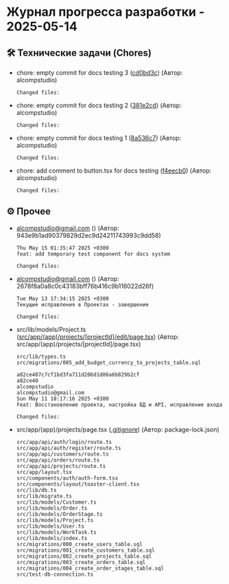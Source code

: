 # Журнал прогресса разработки - 2025-05-14

## 🛠️ Технические задачи (Chores)

- chore: empty commit for docs testing 3 ([cd0bd3c](https://github.com/alcompstudio/studio/commit/cd0bd3c734dcf8c9b60c5f67b053b43a0d30f342)) (Автор: alcompstudio)
  ```
  Changed files:
  ```
- chore: empty commit for docs testing 2 ([381e2cd](https://github.com/alcompstudio/studio/commit/381e2cd01258ec3654b022b750d2504f08490bc4)) (Автор: alcompstudio)
  ```
  Changed files:
  ```
- chore: empty commit for docs testing 1 ([8a536c7](https://github.com/alcompstudio/studio/commit/8a536c7e94dba1f4b5933f2dfd4a43b726c47b73)) (Автор: alcompstudio)
  ```
  Changed files:
  ```
- chore: add comment to button.tsx for docs testing ([f4eecb0](https://github.com/alcompstudio/studio/commit/f4eecb047364b0b1e350a6ec3359d22001d20586)) (Автор: alcompstudio)
  ```
  Changed files:
  ```

## ⚙️ Прочее

- alcompstudio@gmail.com ([](https://github.com/alcompstudio/studio/commit/src/components/ui/button.tsx)) (Автор: 943e9b1ad90379829d2ec9d24211743993c9dd58)
  ```
  Thu May 15 01:35:47 2025 +0300
  feat: add temporary test component for docs system
  
  Changed files:
  ```
- alcompstudio@gmail.com ([](https://github.com/alcompstudio/studio/commit/src/components/temp/TemporaryTestComponent.tsx)) (Автор: 2678f8a0a8c0c43183bff76b416c9b116022d26f)
  ```
  Tue May 13 17:34:15 2025 +0300
  Текущие исправления в Проектах - завершение
  
  Changed files:
  ```
- src/lib/models/Project.ts ([src/app/(app)/projects/[projectId]/edit/page.tsx](https://github.com/alcompstudio/studio/commit/.vscode/extensions.json)) (Автор: src/app/(app)/projects/[projectId]/page.tsx)
  ```
  src/lib/types.ts
  src/migrations/005_add_budget_currency_to_projects_table.sql
  
  a82ce407c7cf1bd3fa711d206d1d06a6b829b2cf
  a82ce40
  alcompstudio
  alcompstudio@gmail.com
  Sun May 11 18:17:16 2025 +0300
  Feat: Восстановление проекта, настройка БД и API, исправление входа
  
  Changed files:
  ```
- src/app/(app)/projects/page.tsx ([.gitignore](https://github.com/alcompstudio/studio/commit/.env)) (Автор: package-lock.json)
  ```
  src/app/api/auth/login/route.ts
  src/app/api/auth/register/route.ts
  src/app/api/customers/route.ts
  src/app/api/orders/route.ts
  src/app/api/projects/route.ts
  src/app/layout.tsx
  src/components/auth/auth-form.tsx
  src/components/layout/toaster-client.tsx
  src/lib/db.ts
  src/lib/migrate.ts
  src/lib/models/Customer.ts
  src/lib/models/Order.ts
  src/lib/models/OrderStage.ts
  src/lib/models/Project.ts
  src/lib/models/User.ts
  src/lib/models/WorkTask.ts
  src/lib/models/index.ts
  src/migrations/000_create_users_table.sql
  src/migrations/001_create_customers_table.sql
  src/migrations/002_create_projects_table.sql
  src/migrations/003_create_orders_table.sql
  src/migrations/004_create_order_stages_table.sql
  src/test-db-connection.ts
  ```

